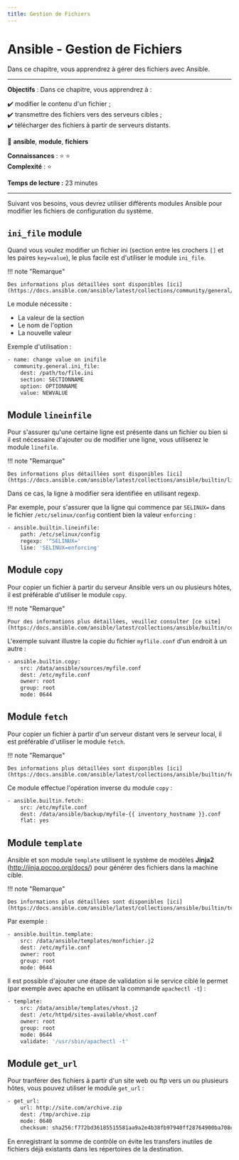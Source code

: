 ```yaml
---
title: Gestion de Fichiers
---
```


# Ansible - Gestion de Fichiers

Dans ce chapitre, vous apprendrez à gérer des fichiers avec Ansible.

****

**Objectifs** : Dans ce chapitre, vous apprendrez à :

:heavy_check_mark: modifier le contenu d'un fichier ;  
:heavy_check_mark: transmettre des fichiers vers des serveurs cibles ;  
:heavy_check_mark: télécharger des fichiers à partir de serveurs distants.

:checkered_flag: **ansible**, **module**, **fichiers**

**Connaissances** : :star: :star:  
**Complexité** : :star:

**Temps de lecture :** 23 minutes

****

Suivant vos besoins, vous devrez utiliser différents modules Ansible pour modifier les fichiers de configuration du système.

## `ini_file` module

Quand vous voulez modifier un fichier ini (section entre les crochers `[]` et les paires `key=value`), le plus facile est d'utiliser le module `ini_file`.

!!! note "Remarque"

    Des informations plus détaillées sont disponibles [ici](https://docs.ansible.com/ansible/latest/collections/community/general/ini_file_module.html).

Le module nécessite :

* La valeur de la section
* Le nom de l'option
* La nouvelle valeur

Exemple d'utilisation :

```bash
- name: change value on inifile
  community.general.ini_file:
    dest: /path/to/file.ini
    section: SECTIONNAME
    option: OPTIONNAME
    value: NEWVALUE
```

## Module `lineinfile`

Pour s'assurer qu'une certaine ligne est présente dans un fichier ou bien si il est nécessaire d'ajouter ou de modifier une ligne, vous utiliserez le module `linefile`.

!!! note "Remarque"

    Des informations plus détaillées sont disponibles [ici](https://docs.ansible.com/ansible/latest/collections/ansible/builtin/lineinfile_module.html).

Dans ce cas, la ligne à modifier sera identifiée en utilisant regexp.

Par exemple, pour s'assurer que la ligne qui commence par `SELINUX=` dans le fichier `/etc/selinux/config` contient bien la valeur `enforcing` :

```bash
- ansible.builtin.lineinfile:
    path: /etc/selinux/config
    regexp: '^SELINUX='
    line: 'SELINUX=enforcing'
```

## Module `copy`

Pour copier un fichier à partir du serveur Ansible vers un ou plusieurs hôtes, il est préférable d'utiliser le module `copy`.

!!! note "Remarque"

    Pour des informations plus détaillées, veuillez consulter [ce site](https://docs.ansible.com/ansible/latest/collections/ansible/builtin/copy_module.html).

L'exemple suivant illustre la copie du fichier `myflile.conf` d'un endroit à un autre :

```bash
- ansible.builtin.copy:
    src: /data/ansible/sources/myfile.conf
    dest: /etc/myfile.conf
    owner: root
    group: root
    mode: 0644
```

## Module `fetch`

Pour copier un fichier à partir d'un serveur distant vers le serveur local, il est préférable d'utiliser le module `fetch`.

!!! note "Remarque"

    Des informations plus détaillées sont disponibles [ici](https://docs.ansible.com/ansible/latest/collections/ansible/builtin/fetch_module.html).

Ce module effectue l'opération inverse du module `copy` :

```bash
- ansible.builtin.fetch:
    src: /etc/myfile.conf
    dest: /data/ansible/backup/myfile-{{ inventory_hostname }}.conf
    flat: yes
```

## Module `template`

Ansible et son module `template` utilisent le système de modèles **Jinja2** (<http://jinja.pocoo.org/docs/>) pour générer des fichiers dans la machine cible.

!!! note "Remarque"

    Des informations plus détaillées sont disponibles [ici](https://docs.ansible.com/ansible/latest/collections/ansible/builtin/template_module.html).

Par exemple :

```bash
- ansible.builtin.template:
    src: /data/ansible/templates/monfichier.j2
    dest: /etc/myfile.conf
    owner: root
    group: root
    mode: 0644
```

Il est possible d'ajouter une étape de validation si le service ciblé le permet (par exemple avec apache en utilisant la commande `apachectl -t`) :

```bash
- template:
    src: /data/ansible/templates/vhost.j2
    dest: /etc/httpd/sites-available/vhost.conf
    owner: root
    group: root
    mode: 0644
    validate: '/usr/sbin/apachectl -t'
```

## Module `get_url`

Pour tranférer des fichiers à partir d'un site web ou ftp vers un ou plusieurs hôtes, vous pouvez utiliser le module `get_url` :

```bash
- get_url:
    url: http://site.com/archive.zip
    dest: /tmp/archive.zip
    mode: 0640
    checksum: sha256:f772bd36185515581aa9a2e4b38fb97940ff28764900ba708e68286121770e9a
```

En enregistrant la somme de contrôle on évite les transfers inutiles de fichiers déjà existants dans les répertoires de la destination.
